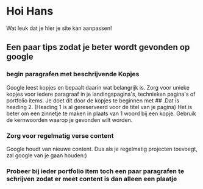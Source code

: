 # Hoi Hans

Wat leuk dat je hier je site kan aanpassen!

## Een paar tips zodat je beter wordt gevonden op google

### begin paragrafen met beschrijvende Kopjes
Google leest kopjes en bepaalt daarin wat belangrijk is.
Zorg voor unieke kopjes voor iedere paragraaf in je landingspagina's, technieken pagina's of portfolio items.
Je doet dit door de kopjes te beginnen  met ## .Dat is heading 2. (Heading 1 is al gereserveerd voor de titel van je pagina)
Het is beter om een zinnetje te maken in plaats van 1 woord bij een kopje.
Gebruik de kernwoorden waarop je gevonden wilt worden.

### Zorg voor regelmatig verse content
Google houdt van nieuwe content. Dus als je regelmatig projecten toevoegt, zal google van je gaan houden:)

### Probeer bij ieder portfolio item toch een paar paragrafen te schrijven zodat er meet content is dan alleen een plaatje

